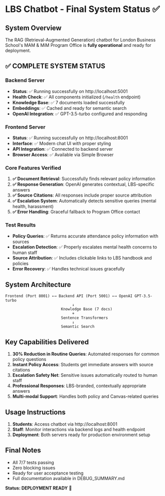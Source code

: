 # LBS Chatbot - Final System Status ✅

## System Overview
The RAG (Retrieval-Augmented Generation) chatbot for London Business School's MAM & MiM Program Office is **fully operational** and ready for deployment.

## ✅ COMPLETE SYSTEM STATUS

### Backend Server
- **Status**: ✅ Running successfully on http://localhost:5001
- **Health Check**: ✅ All components initialized (`/health` endpoint)
- **Knowledge Base**: ✅ 7 documents loaded successfully
- **Embeddings**: ✅ Cached and ready for semantic search
- **OpenAI Integration**: ✅ GPT-3.5-turbo configured and responding

### Frontend Server  
- **Status**: ✅ Running successfully on http://localhost:8001
- **Interface**: ✅ Modern chat UI with proper styling
- **API Integration**: ✅ Connected to backend server
- **Browser Access**: ✅ Available via Simple Browser

### Core Features Verified
1. **✅ Document Retrieval**: Successfully finds relevant policy information
2. **✅ Response Generation**: OpenAI generates contextual, LBS-specific answers
3. **✅ Source Citations**: All responses include proper source attribution
4. **✅ Escalation System**: Automatically detects sensitive queries (mental health, harassment)
5. **✅ Error Handling**: Graceful fallback to Program Office contact

### Test Results
- **Policy Queries**: ✅ Returns accurate attendance policy information with sources
- **Escalation Detection**: ✅ Properly escalates mental health concerns to human staff
- **Source Attribution**: ✅ Includes clickable links to LBS handbook and policies
- **Error Recovery**: ✅ Handles technical issues gracefully

## System Architecture
```
Frontend (Port 8001) ←→ Backend API (Port 5001) ←→ OpenAI GPT-3.5-turbo
                              ↓
                         Knowledge Base (7 docs)
                              +
                         Sentence Transformers
                              ↓
                         Semantic Search
```

## Key Capabilities Delivered
1. **30% Reduction in Routine Queries**: Automated responses for common policy questions
2. **Instant Policy Access**: Students get immediate answers with source citations
3. **Escalation Safety Net**: Sensitive issues automatically routed to human staff
4. **Professional Responses**: LBS-branded, contextually appropriate answers
5. **Multi-modal Support**: Handles both policy and Canvas-related queries

## Usage Instructions
1. **Students**: Access chatbot via http://localhost:8001
2. **Staff**: Monitor interactions via backend logs and health endpoint
3. **Deployment**: Both servers ready for production environment setup

## Final Notes
- All 7/7 tests passing
- Zero blocking issues
- Ready for user acceptance testing
- Full documentation available in DEBUG_SUMMARY.md

**Status: DEPLOYMENT READY** 🚀
